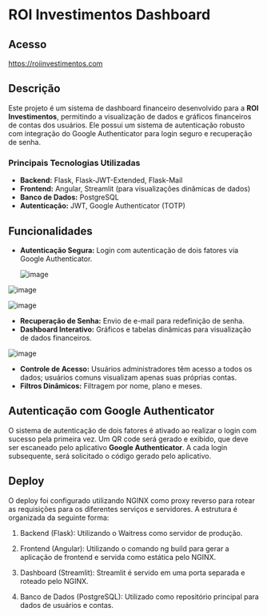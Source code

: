 # ROI Investimentos Dashboard

## Acesso
https://roiinvestimentos.com

## Descrição
Este projeto é um sistema de dashboard financeiro desenvolvido para a **ROI Investimentos**, permitindo a visualização de dados e gráficos financeiros de contas dos usuários. Ele possui um sistema de autenticação robusto com integração do Google Authenticator para login seguro e recuperação de senha.

### Principais Tecnologias Utilizadas
- **Backend:** Flask, Flask-JWT-Extended, Flask-Mail
- **Frontend:** Angular, Streamlit (para visualizações dinâmicas de dados)
- **Banco de Dados:** PostgreSQL
- **Autenticação:** JWT, Google Authenticator (TOTP)

## Funcionalidades
- **Autenticação Segura:** Login com autenticação de dois fatores via Google Authenticator.
  
  ![image](https://github.com/user-attachments/assets/b6130a87-8a1f-497a-a85f-7c469a8f1a61)

![image](https://github.com/user-attachments/assets/86885fa5-53b1-4653-b434-6518d7341271)

![image](https://github.com/user-attachments/assets/15c65376-e50a-4eaa-a21a-371e58350f20)

- **Recuperação de Senha:** Envio de e-mail para redefinição de senha.
- **Dashboard Interativo:** Gráficos e tabelas dinâmicas para visualização de dados financeiros.
  
![image](https://github.com/user-attachments/assets/170dd450-5e9c-4bac-ae9f-86cbb03299bb)

  
- **Controle de Acesso:** Usuários administradores têm acesso a todos os dados; usuários comuns visualizam apenas suas próprias contas.
- **Filtros Dinâmicos:** Filtragem por nome, plano e meses.

## Autenticação com Google Authenticator
O sistema de autenticação de dois fatores é ativado ao realizar o login com sucesso pela primeira vez. Um QR code será gerado e exibido, que deve ser escaneado pelo aplicativo **Google Authenticator**. A cada login subsequente, será solicitado o código gerado pelo aplicativo.

## Deploy
O deploy foi configurado utilizando NGINX como proxy reverso para rotear as requisições para os diferentes serviços e servidores. A estrutura é organizada da seguinte forma:

1. Backend (Flask): Utilizando o Waitress como servidor de produção.
   
2. Frontend (Angular): Utilizando o comando ng build para gerar a aplicação de frontend e servida como estática pelo NGINX.
   
3. Dashboard (Streamlit): Streamlit é servido em uma porta separada e roteado pelo NGINX.
   
4. Banco de Dados (PostgreSQL): Utilizado como repositório principal para dados de usuários e contas.


